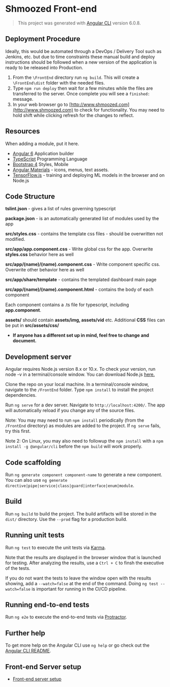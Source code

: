 # Shmoozed Front-end

> This project was generated with [Angular CLI](https://github.com/angular/angular-cli) version 6.0.8.

## Deployment Procedure

Ideally, this would be automated through a DevOps / Delivery Tool such as Jenkins, etc. but due to
time constraints these manual build and deploy instructions should be followed when a new version
of the application is ready to be released into Production.

1. From the `\FrontEnd` directory run `ng build`. This will create a `\FrontEnd\dist` folder with the needed files.
2. Type `npm run deploy` then wait for a few minutes while the files are transferred to the server. Once complete you will see a `finished:` message. 
3. In your web browser go to [http://www.shmoozed.com](http://www.shmoozed.com) to check for functionality. You may need to hold shift while clicking refresh for the changes to reflect.

## Resources
When adding a module, put it here.
  - [Angular 6](https://angular.io/) Application builder
  - [TypeScript](https://www.typescriptlang.org/) Programming Language
  - [Bootstrap 4](http://getbootstrap.com/) Styles, Mobile
  - [Angular Materials](https://material.angular.io/) - icons, menus, text assets.
  - [TensorFlow.js](https://js.tensorflow.org/) - training and deploying ML models in the browser and on Node.js

## Code Structure
**tslint.json** - gives a list of rules governing typescript

**package.json** - is an automatically generated list of modules used by the app

**src/styles.css** - contains the template css files - should be overwritten not modified.

**src/app/app.component.css** - Write global css for the app. Overwrite **styles.css** behavior here as well

**src/app/(name)/(name).component.css** - Write component specific css. Overwrite other behavior here as well

**src/app/share/template** - contains the templated dashboard main page 

**src/app/(name)/(name).component.html** - contains the body of each component

Each component contains a .ts file for typescript, including **app.component**. 

**assets/** should contain **assets/img, assets/vid** etc. Additional **CSS** files can be put in **src/assets/css/**

 - **If anyone has a different set up in mind, feel free to change and document.**

## Development server

Angular requires Node.js version 8.x or 10.x. To check your version, run node -v in a terminal/console window. You can download Node.js [here.](https://nodejs.org/en/)

Clone the repo on your local machine. In a terminal/console window, navigate to the `/FrontEnd` folder. Type `npm install` to install the project dependencies.

Run `ng serve` for a dev server. Navigate to `http://localhost:4200/`. The app will automatically reload if you change any of the source files.

Note: You may may need to run `npm install` periodically (from the `/FrontEnd` directory) as modules are added to the project. If `ng serve` fails, try this first.

Note 2: On Linux, you may also need to followup the `npm install` with a `npm install -g @angular/cli` before the `npm build` will work properly.

## Code scaffolding

Run `ng generate component component-name` to generate a new component. You can also use `ng generate directive|pipe|service|class|guard|interface|enum|module`.

## Build

Run `ng build` to build the project. The build artifacts will be stored in the `dist/` directory. Use the `--prod` flag for a production build.

## Running unit tests

Run `ng test` to execute the unit tests via [Karma](https://karma-runner.github.io).

Note that the results are displayed in the browser window that is launched for testing. After analyzing the results, use a `Ctrl + C` to finsh the executive of the tests.

If you do not want the tests to leave the window open with the results showing, add a `--watch=false` at the end of the command. Doing `ng test --watch=false` is important for running in the CI/CD pipeline.

## Running end-to-end tests

Run `ng e2e` to execute the end-to-end tests via [Protractor](http://www.protractortest.org/).

## Further help

To get more help on the Angular CLI use `ng help` or go check out the [Angular CLI README](https://github.com/angular/angular-cli/blob/master/README.md).

## Front-end Server setup

* [Front-end server setup](/Docs/Hosting.md#Front-end)
